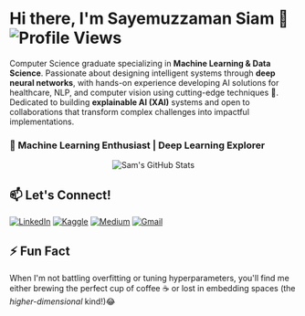 # Hi there, I'm Sayemuzzaman Siam 👋  ![Profile Views](https://komarev.com/ghpvc/?username=sayemuzzamansiam&color=blue&style=flat-square) 

Computer Science graduate specializing in **Machine Learning & Data Science**. Passionate about designing intelligent systems through **deep neural networks**, with hands-on experience developing AI solutions for healthcare, NLP, and computer vision using cutting-edge techniques 🤖. Dedicated to building **explainable AI (XAI)** systems and open to collaborations that transform complex challenges into impactful implementations.


### 🚀 Machine Learning Enthusiast | Deep Learning Explorer
<p align="center">
  <img src="https://github-readme-stats.vercel.app/api?username=sayemuzzamansiam&show_icons=true&theme=radical" alt="Sam's GitHub Stats"/>
</p>



## 📫 Let's Connect!
[![LinkedIn](https://img.shields.io/badge/LinkedIn-0077B5?style=for-the-badge&logo=linkedin&logoColor=white)](https://www.linkedin.com/in/sayemuzzamansiam/)
[![Kaggle](https://img.shields.io/badge/Kaggle-20BEFF?style=for-the-badge&logo=kaggle&logoColor=white)]([https://www.kaggle.com/yourusername](https://www.kaggle.com/sayemuzzaman))
[![Medium](https://img.shields.io/badge/Medium-12100E?style=for-the-badge&logo=medium&logoColor=white)]([https://medium.com/@yourusername](https://medium.com/@sayemuzzaman505))
[![Gmail](https://img.shields.io/badge/Gmail-D14836?style=for-the-badge&logo=gmail&logoColor=white)](mailto:sayemuzzaman505@@gmail.com)


## ⚡ Fun Fact  
When I'm not battling overfitting or tuning hyperparameters, you'll find me either brewing the perfect cup of coffee ☕ or lost in embedding spaces (the *higher-dimensional* kind!)😂
